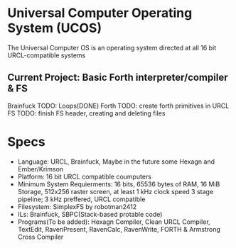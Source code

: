 # Universal Computer Operating System (UCOS)
The Universal Computer OS is an operating system directed at all 16 bit URCL-compatible systems

## Current Project: Basic Forth interpreter/compiler & FS
Brainfuck TODO: Loops(DONE)
Forth TODO: create forth primitives in URCL
FS TODO: finish FS header, creating and deleting files

# Specs
- Language: URCL, Brainfuck, Maybe in the future some Hexagn and Ember/Krimson
- Platform: 16 bit URCL compatible coumputers
- Minimum System Requierments: 16 bits, 65536 bytes of RAM, 16 MiB Storage, 512x256 raster screen, at least 1 kHz clock speed 3 stage pipeline; 3 kHz preffered, URCL compatible
- Filesystem: SimplexFS by robotman2412
- ILs: Brainfuck, SBPC(Stack-based protable code)
- Programs(To be added): Hexagn Compiler, Clean URCL Compiler, TextEdit, RavenPresent, RavenCalc, RavenWrite, FORTH & Armstrong Cross Compiler
